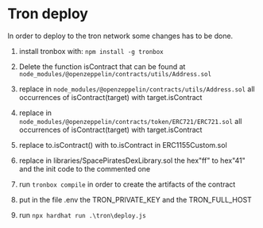 # Tron deploy

In order to deploy to the tron network some changes has to be done.

1. install tronbox with: `npm install -g tronbox`

2. Delete the function isContract that can be found at `node_modules/@openzeppelin/contracts/utils/Address.sol`

3. replace in `node_modules/@openzeppelin/contracts/utils/Address.sol` all occurrences of isContract(target) with target.isContract

4. replace in `node_modules/@openzeppelin/contracts/token/ERC721/ERC721.sol` all occurrences of isContract(target) with target.isContract

5. replace to.isContract() with to.isContract in ERC1155Custom.sol

6. replace in libraries/SpacePiratesDexLibrary.sol the hex"ff" to hex"41" and the init code to the commented one

7. run `tronbox compile` in order to create the artifacts of the contract

8. put in the file .env the TRON_PRIVATE_KEY and the TRON_FULL_HOST

9. run `npx hardhat run .\tron\deploy.js`
